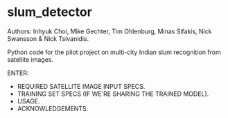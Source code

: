 # slum_detector

Authors: Inhyuk Choi, Mike Gechter, Tim Ohlenburg, Minas Sifakis, Nick Swansson & Nick Tsivanidis.

Python code for the pilot project on multi-city Indian slum recognition from satellite images.

ENTER:
* REQUIRED SATELLITE IMAGE INPUT SPECS.
* TRAINING SET SPECS (IF WE'RE SHARING THE TRAINED MODEL).
* USAGE.
* ACKNOWLEDGEMENTS.